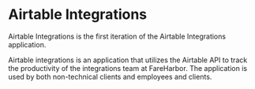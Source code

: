 # Airtable Integrations

Airtable Integrations is the first iteration of the Airtable Integrations application.

Airtable integrations is an application that utilizes the Airtable API to track the productivity of the integrations team at FareHarbor.
The application is used by both non-technical clients and employees and clients.
